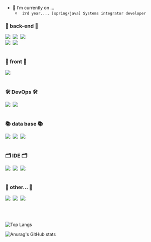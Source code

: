 - 🔭 I’m currently on ...
  - ``` 2rd year.... [spring/java] Systems integrator developer```
    
<h3 align="left"> 👀 back-end 👀 </h3>
<div align="left">
  <img src="https://img.shields.io/badge/spring%20boot-999999.svg?style=for-the-badge&logo=spring&logoColor=white"/>&nbsp
  <img src="https://img.shields.io/badge/spring%20security-999999.svg?style=for-the-badge&logo=spring&logoColor=white"/>&nbsp
  <img src="https://img.shields.io/badge/spring%20data%20jpa-999999.svg?style=for-the-badge&logo=spring&logoColor=white"/>&nbsp
  <br>
  <div align="left">
    <img src="https://img.shields.io/badge/jsp-999999.svg?style=for-the-badge"/>&nbsp
    <img src="https://img.shields.io/badge/thymeleaf-999999.svg?style=for-the-badge"/>&nbsp
  </div>
</div>

<br>

<h3 align="left"> 🎨 front 🎨 </h3>
<div align="left">
  <img src="https://img.shields.io/badge/javascript-999999.svg?style=for-the-badge&logo=javascript&logoColor=white"/>&nbsp
</div>

<br>

<h3 align="left"> 🛠 DevOps 🛠 </h3>
<div align="left">
  <img src="https://img.shields.io/badge/docker-999999.svg?style=for-the-badge&logo=docker&logoColor=white"/>&nbsp
  <img src="https://img.shields.io/badge/git-999999.svg?style=for-the-badge&logo=git&logoColor=white"/>&nbsp
</div>

<br>

<h3 align="left"> 📚 data base 📚 </h3>
<div align="left">
  <img src="https://img.shields.io/badge/mysql-999999.svg?style=for-the-badge&logo=mysql&logoColor=white"/>&nbsp
  <img src="https://img.shields.io/badge/postgresql-999999.svg?style=for-the-badge&logo=postgresql&logoColor=white"/>&nbsp
  <img src="https://img.shields.io/badge/oracle-999999.svg?style=for-the-badge&logo=oracle&logoColor=white"/>&nbsp
</div>

<br>

<h3 align="left"> 🗂 IDE 🗂 </h3>
<div align="left">
  <img src="https://img.shields.io/badge/eclipse-999999.svg?style=for-the-badge&logo=eclipse&logoColor=white"/>&nbsp
  <img src="https://img.shields.io/badge/visual%20studio%20code-999999.svg?style=for-the-badge&logo=visualstudiocode&logoColor=white"/>&nbsp
  <img src="https://img.shields.io/badge/IntelliJ-999999.svg?style=for-the-badge&logo=intellij&logoColor=white"/>&nbsp
</div>

<br>

<h3 align="left"> 🎈 other... 🎈 </h3>
<div align="left">
  <img src="https://img.shields.io/badge/redis-999999.svg?style=for-the-badge&logo=redis&logoColor=white"/>&nbsp
  <img src="https://img.shields.io/badge/slack-999999.svg?style=for-the-badge&logo=slack&logoColor=white"/>&nbsp
  <img src="https://img.shields.io/badge/confluence-999999.svg?style=for-the-badge&logo=confluence&logoColor=white"/>&nbsp
</div>

<br>
<br>
<br>

![Top Langs](https://github-readme-stats.vercel.app/api/top-langs/?username=AngryPig123&layout=compact)

![Anurag's GitHub stats](https://github-readme-stats.vercel.app/api?username=AngryPig123&show_icons=true&theme=radical)

